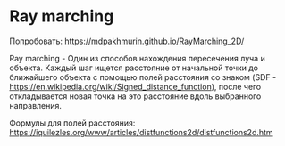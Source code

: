 # Ray marching
Попробовать: https://mdpakhmurin.github.io/RayMarching_2D/

Ray marching - Один из способов нахождения пересечения луча и объекта. Каждый шаг ищется расстояние от начальной точки до ближайшего объекта с помощью полей расстояния со знаком (SDF - https://en.wikipedia.org/wiki/Signed_distance_function), после чего откладывается новая точка на это расстояние вдоль выбранного направления.

Формулы для полей расстояния: https://iquilezles.org/www/articles/distfunctions2d/distfunctions2d.htm
